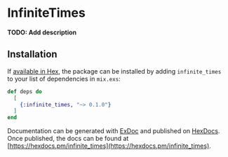 # InfiniteTimes

**TODO: Add description**

## Installation

If [available in Hex](https://hex.pm/docs/publish), the package can be installed
by adding `infinite_times` to your list of dependencies in `mix.exs`:

```elixir
def deps do
  [
    {:infinite_times, "~> 0.1.0"}
  ]
end
```

Documentation can be generated with [ExDoc](https://github.com/elixir-lang/ex_doc)
and published on [HexDocs](https://hexdocs.pm). Once published, the docs can
be found at [https://hexdocs.pm/infinite_times](https://hexdocs.pm/infinite_times).

